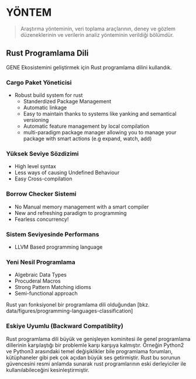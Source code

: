# YÖNTEM

> Araştırma yönteminin, veri toplama araçlarının, deney ve gözlem düzeneklerinin ve verilerin analiz yönteminin verildiği bölümdür.

## Rust Programlama Dili

GENE Ekosistemini geliştirmek için Rust programlama dilini kullandık.

### Cargo Paket Yöneticisi

- Robust build system for rust 
  - Standerdized Package Management
  - Automatic linkage
  - Easy to maintain thanks to systems like yanking and semantical versioning
  - Automatic feature management by local compilation
  - multi-paradigm package manager allowing you to manage your package with smart actions (e.g expand, watch, add)

### Yüksek Seviye Sözdizimi

- High level syntax
- Less ways of causing Undefined Behaviour
- Easy Cross-compilation

### Borrow Checker Sistemi

- No Manual memory management with a smart compiler
- New and refreshing paradigm to programming
- Fearless concurrency!

### Sistem Seviyesinde Performans

- LLVM Based programming language

### Yeni Nesil Programlama 

- Algebraic Data Types
- Procuderal Macros
- Strong Pattern Matching idioms
- Semi-functional approach

Rust yarı fonksiyonel bir programlama dili olduğundan [bkz. data/figures/programming-languages-classification]

### Eskiye Uyumlu (Backward Compatiblity)

Rust programlama dili büyük ve genişleyen kominitesi ile genel programlama dillerinin karşılaştığı bir
problemle karşı karşıya kalmıştır. Örneğin Python2 ve Python3 arasındaki temel değişiklikler bile
programlama forumları, kütüphaneler gibi pek çok açıdan büyük ses getirmiştir. Rust bu sorunun güvencesini
resmi anlamda sunarak rust programlarının eski derleyiciler ile kullanılabileceğini kesinleştirmiştir.
